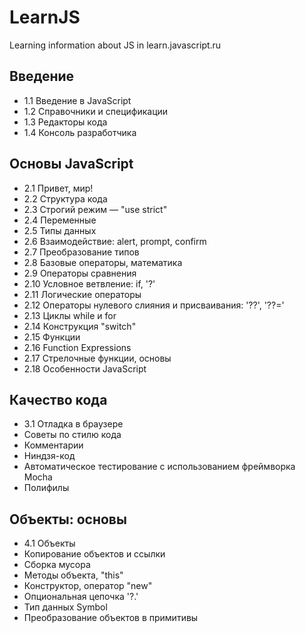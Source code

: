 # LearnJS

Learning information about JS in learn.javascript.ru

## Введение

 - 1.1 Введение в JavaScript
 - 1.2 Справочники и спецификации
 - 1.3 Редакторы кода
 - 1.4 Консоль разработчика

## Основы JavaScript
 
 - 2.1 Привет, мир!
 - 2.2 Структура кода
 - 2.3 Строгий режим — "use strict"
 - 2.4 Переменные
 - 2.5 Типы данных
 - 2.6 Взаимодействие: alert, prompt, confirm
 - 2.7 Преобразование типов
 - 2.8 Базовые операторы, математика
 - 2.9 Операторы сравнения
 - 2.10 Условное ветвление: if, '?'
 - 2.11 Логические операторы
 - 2.12 Операторы нулевого слияния и присваивания: '??', '??='
 - 2.13 Циклы while и for
 - 2.14 Конструкция "switch"
 - 2.15 Функции
 - 2.16 Function Expressions
 - 2.17 Стрелочные функции, основы
 - 2.18 Особенности JavaScript

 ## Качество кода
 - 3.1 Отладка в браузере
 - Советы по стилю кода
 - Комментарии
 - Ниндзя-код
 - Автоматическое тестирование c использованием фреймворка Mocha
 - Полифилы

 ## Объекты: основы

 - 4.1 Объекты
 - Копирование объектов и ссылки
 - Сборка мусора
 - Методы объекта, "this"
 - Конструктор, оператор "new"
 - Опциональная цепочка '?.'
 - Тип данных Symbol
 - Преобразование объектов в примитивы
